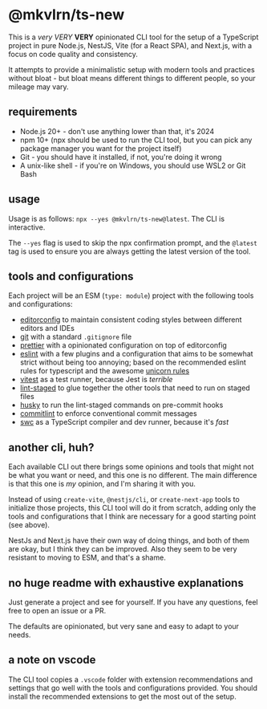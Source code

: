 # @mkvlrn/ts-new

This is a _very_ _VERY_ **VERY** opinionated CLI tool for the setup of a TypeScript project in pure Node.js, NestJS, Vite (for a React SPA), and Next.js, with a focus on code quality and consistency.

It attempts to provide a minimalistic setup with modern tools and practices without bloat - but bloat means different things to different people, so your mileage may vary.

## requirements

- Node.js 20+ - don't use anything lower than that, it's 2024
- npm 10+ (npx should be used to run the CLI tool, but you can pick any package manager you want for the project itself)
- Git - you should have it installed, if not, you're doing it wrong
- A unix-like shell - if you're on Windows, you should use WSL2 or Git Bash

## usage

Usage is as follows: `npx --yes @mkvlrn/ts-new@latest`. The CLI is interactive.

The `--yes` flag is used to skip the npx confirmation prompt, and the `@latest` tag is used to ensure you are always getting the latest version of the tool.

## tools and configurations

Each project will be an ESM (`type: module`) project with the following tools and configurations:

- [editorconfig](https://editorconfig.org/) to maintain consistent coding styles between different editors and IDEs
- [git](https://git-scm.com/) with a standard `.gitignore` file
- [prettier](https://prettier.io/) with a opinionated configuration on top of editorconfig
- [eslint](https://eslint.org/) with a few plugins and a configuration that aims to be somewhat strict without being too annoying; based on the recommended eslint rules for typescript and the awesome [unicorn rules](https://github.com/sindresorhus/eslint-plugin-unicorn)
- [vitest](https://vitest.dev/) as a test runner, because Jest is _terrible_
- [lint-staged](https://github.com/lint-staged/lint-staged) to glue together the other tools that need to run on staged files
- [husky](https://github.com/typicode/husky) to run the lint-staged commands on pre-commit hooks
- [commitlint](https://commitlint.js.org/) to enforce conventional commit messages
- [swc](https://swc.rs/) as a TypeScript compiler and dev runner, because it's _fast_

## another cli, huh?

Each available CLI out there brings some opinions and tools that might not be what you want or need, and this one is no different. The main difference is that this one is _my_ opinion, and I'm sharing it with you.

Instead of using `create-vite`, `@nestjs/cli`, or `create-next-app` tools to initialize those projects, this CLI tool will do it from scratch, adding only the tools and configurations that I think are necessary for a good starting point (see above).

NestJs and Next.js have their own way of doing things, and both of them are okay, but I think they can be improved. Also they seem to be very resistant to moving to ESM, and that's a shame.

## no huge readme with exhaustive explanations

Just generate a project and see for yourself. If you have any questions, feel free to open an issue or a PR.

The defaults are opinionated, but very sane and easy to adapt to your needs.

## a note on vscode

The CLI tool copies a `.vscode` folder with extension recommendations and settings that go well with the tools and configurations provided. You should install the recommended extensions to get the most out of the setup.
